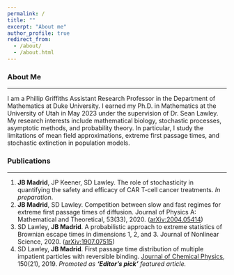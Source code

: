 ```yaml
---
permalink: /
title: ""
excerpt: "About me"
author_profile: true
redirect_from:
  - /about/
  - /about.html
---
```


### About Me

---

I am a Phillip Griffiths Assistant Research Professor in the Department of Mathematics at Duke University. I earned my Ph.D. in Mathematics at the University of Utah in May 2023 under the supervision of Dr. Sean Lawley. My research interests include mathematical biology, stochastic processes, asymptotic methods, and probability theory. In particular, I study the limitations of mean field approximations, extreme first passage times, and stochastic extinction in population models.

### Publications

---

1. **JB Madrid**, JP Keener, SD Lawley. The role of stochasticity in quantifying the safety and efficacy of CAR T-cell cancer treatments. _In preparation_.
2. **JB Madrid**, SD Lawley. Competition between slow and fast regimes for extreme first passage times of diffusion. Journal of Physics A: Mathematical and Theoretical, 53(33), 2020. ([arXiv:2004.05414](https://arxiv.org/abs/2004.05414))
3. SD Lawley, **JB Madrid**. A probabilistic approach to extreme statistics of Brownian escape times in dimensions 1, 2, and 3. Journal of Nonlinear Science, 2020. ([arXiv:1907.07515](https://arxiv.org/abs/1907.07515))
4. SD Lawley, **JB Madrid**. First passage time distribution of multiple impatient particles with reversible binding. [Journal of Chemical Physics](https://pubs.aip.org/aip/jcp/article/150/21/214113/197920/First-passage-time-distribution-of-multiple), 150(21), 2019. _Promoted as **‘Editor’s pick’** featured article._
